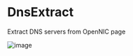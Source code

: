 # DnsExtract

Extract DNS servers from OpenNIC page

![image](https://github.com/setsumi/DnsExtract/assets/5970554/e1d3d0e2-a52c-4791-963d-9717ac172745)
